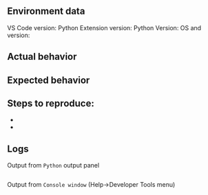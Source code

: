 <!-- Do you have a question? Please ask it on https://stackoverflow.com/questions/tagged/visual-studio-code+python. -->

## Environment data
VS Code version:
Python Extension version:
Python Version:
OS and version:

## Actual behavior

## Expected  behavior

## Steps to reproduce:
-
-

## Logs
Output from ```Python``` output panel
```
```
Output from ```Console window``` (Help->Developer Tools menu)
```
```

